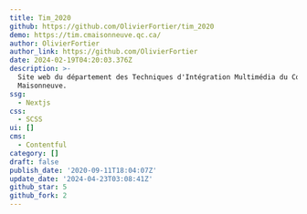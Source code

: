 ```yaml
---
title: Tim_2020
github: https://github.com/OlivierFortier/tim_2020
demo: https://tim.cmaisonneuve.qc.ca/
author: OlivierFortier
author_link: https://github.com/OlivierFortier
date: 2024-02-19T04:20:03.376Z
description: >-
  Site web du département des Techniques d'Intégration Multimédia du Collège
  Maisonneuve.
ssg:
  - Nextjs
css:
  - SCSS
ui: []
cms:
  - Contentful
category: []
draft: false
publish_date: '2020-09-11T18:04:07Z'
update_date: '2024-04-23T03:08:41Z'
github_star: 5
github_fork: 2
---
```

